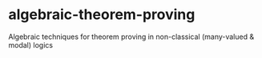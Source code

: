 # algebraic-theorem-proving
Algebraic techniques for theorem proving in non-classical (many-valued &amp; modal) logics
